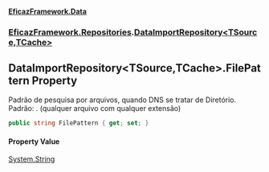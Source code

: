#### [EficazFramework.Data](EficazFrameworkData.md 'EficazFramework Data')
### [EficazFramework.Repositories](EficazFrameworkData.md#EficazFramework_Repositories 'EficazFramework.Repositories').[DataImportRepository&lt;TSource,TCache&gt;](DataImportRepository_TSource_TCache_.md 'EficazFramework.Repositories.DataImportRepository&lt;TSource,TCache&gt;')
## DataImportRepository&lt;TSource,TCache&gt;.FilePattern Property
Padrão de pesquisa por arquivos, quando DNS se tratar de Diretório.  
Padrão: *.* (qualquer arquivo com qualquer extensão)  
```csharp
public string FilePattern { get; set; }
```
#### Property Value
[System.String](https://docs.microsoft.com/en-us/dotnet/api/System.String 'System.String')
